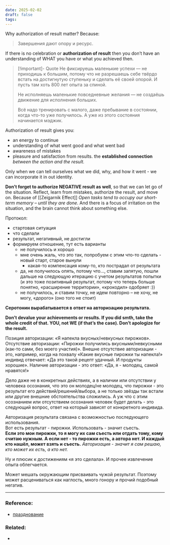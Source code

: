 ```yaml
---
date: 2025-02-02
draft: false
tags:
---
```

Why authorization of result matter? Because: 
> Завершения дают опору и ресурс.

If there is no celebration or **authorization of result** then you don’t have an understanding of WHAT you have or what you achieved then. 

> [!important]- Quote
> Не фиксируешь маленькие успехи — не приходишь к большим, потому что не разрешаешь себе твёрдо встать на достигнутую ступеньку и сделать её своей опорой. И пусть там хоть 800 лет опыта за спиной.
> 
> Не исполняешь маленькие повседневные желания — не создаёшь движение для исполнения больших.
> 
> Всё надо тренировать с малого, даже пребывание в состоянии, когда что-то уже получилось. А уже из этого состояния начинается мэджик.

Authorization of result gives you:
- an energy to continue
- understanding of what went good and what went bad
- awareness of mistakes
- pleasure and satisfaction from results. the **established connection** *between the action and the result.*

Only when we can tell ourselves what we did, why, and how it went - we can incorporate it in out identity.

**Don’t forget to authorize NEGATIVE result as well**, so that we can let go of the situation. Reflect, learn from mistakes, authorize the result, and move on. Because of [[Zeigarnik Effect]] *Open tasks tend to occupy our short-term memory – until they are done*. And there is a focus of irritation on the situation, and the brain cannot think about something else.

Протокол:

- стартовая ситуация
- что сделали
- результат, негативный, не достигли
- формируем отношение, тут есть варианты
    - не получилось и хорошо
    - мне очень жаль, что это так, попробуем с этим что-то сделать - новый старт, старое вынули
        - какая-то компенсация кому-то, кто пострадал от результата
    - да, не получилось опять, потому что…, ставим запятую, пошли дальше на следующую итерацию с учетом результатов попытки (и это тоже позитивный результат, потому что теперь больше понятно, «расширение территории», «крокодил» одобряет :))
    - не получилось, и ставим точку, не идем повторно – не хочу, не могу, «дорого» (оно того не стоит)

**Серотонин вырабатывается в ответ на авторизацию результата.**

**Don’t devalue your achievements or results. If you did smth, take the whole credit of that. YOU, not WE (if that’s the case). Don’t apologize for the result.** 

Позиция авторизации: «Я напекла вкусных/невкусных пирожков». Отсутствие авторизации: «Пирожки получились вкусными/невкусными (как-то сами, без моего участия)». Внешне отсутствие авторизации - это, например, когда на похвалу «Какие вкусные пирожки ты напекла!» индивид отвечает: «Да это такой рецепт удачный. И продукты хорошие». Наличие авторизации - это ответ: «Да, я - молодец, самой нравятся!»

Дело даже не в конкретных действиях, а в наличии или отсутствии у человека осознания, что это он молодец/не молодец, что пирожки - это результат его действий/решений/выбора, а не только звёзды так встали или другие внешние обстоятельства сложились. А уж что с этим осознанием или отсутствием осознания человек будет делать - это следующий вопрос, ответ на который зависят от конкретного индивида.

Авторизация результата связана с возможностью последующего использования.  
Вот есть результат - пирожки. Использовать - значит съесть.  
**Если это мои пирожки, то я могу их сам съесть или отдать тому, кому считаю нужным. А если нет - то пирожки есть, а автора нет. И каждый кто нашёл, может взять и съесть.**
*Авторизация - значит я сам решаю, кто может их есть, а кто нет.*

Ну и плюсик к достижениям «я это сделала». И прочее извлечение опыта облегчается.

Может мешать окружающим присваивать чужой результат. Поэтому может расцениваться как наглость, много гонору и прочий подобный негатив.

---
### Reference:
- [празднование](http://ladykosha.ru/happiness/20210610235900-%D0%BF%D1%80%D0%B0%D0%B7%D0%B4%D0%BD%D0%BE%D0%B2%D0%B0%D0%BD%D0%B8%D0%B5.html)

### Related:
- 
